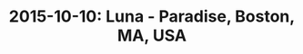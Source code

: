 ---
layout: show
title: '2015-10-10: Luna - Paradise, Boston, MA, USA'
name: 2015-10-10-luna-paradise-boston-ma-usa
artist-name: 'Luna'
show-venue: 'Paradise, Boston, MA, USA'
show-setlist: 
show-date: 2015-10-10
show-radio: 
show-lastfm: 
show-cancelled: 
performers: [
  "Dean Wareham - guitar/vocals",
  "Sean Eden - guitar",
  "Lee Wall - drums",
  "Britta Phillips - bass"
  ]
facebook-event-url: 
show-poster-url: 
show-ticket-url: 'http://www.ticketmaster.com/event/01004EA6B9594698'
show-venue-website: 
show-additional: 
---